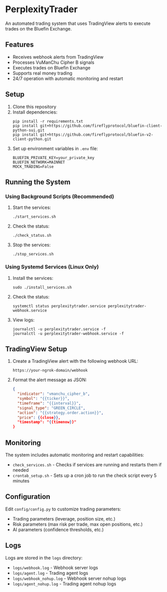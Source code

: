 # PerplexityTrader

An automated trading system that uses TradingView alerts to execute trades on the Bluefin Exchange.

## Features

- Receives webhook alerts from TradingView
- Processes VuManChu Cipher B signals
- Executes trades on Bluefin Exchange
- Supports real money trading
- 24/7 operation with automatic monitoring and restart

## Setup

1. Clone this repository
2. Install dependencies:
   ```
   pip install -r requirements.txt
   pip install git+https://github.com/fireflyprotocol/bluefin-client-python-sui.git
   pip install git+https://github.com/fireflyprotocol/bluefin-v2-client-python.git
   ```
3. Set up environment variables in `.env` file:
   ```
   BLUEFIN_PRIVATE_KEY=your_private_key
   BLUEFIN_NETWORK=MAINNET
   MOCK_TRADING=False
   ```

## Running the System

### Using Background Scripts (Recommended)

1. Start the services:
   ```
   ./start_services.sh
   ```

2. Check the status:
   ```
   ./check_status.sh
   ```

3. Stop the services:
   ```
   ./stop_services.sh
   ```

### Using Systemd Services (Linux Only)

1. Install the services:
   ```
   sudo ./install_services.sh
   ```

2. Check the status:
   ```
   systemctl status perplexitytrader.service perplexitytrader-webhook.service
   ```

3. View logs:
   ```
   journalctl -u perplexitytrader.service -f
   journalctl -u perplexitytrader-webhook.service -f
   ```

## TradingView Setup

1. Create a TradingView alert with the following webhook URL:
   ```
   https://your-ngrok-domain/webhook
   ```

2. Format the alert message as JSON:
   ```json
   {
     "indicator": "vmanchu_cipher_b",
     "symbol": "{{ticker}}",
     "timeframe": "{{interval}}",
     "signal_type": "GREEN_CIRCLE",
     "action": "{{strategy.order.action}}",
     "price": {{close}},
     "timestamp": "{{timenow}}"
   }
   ```

## Monitoring

The system includes automatic monitoring and restart capabilities:

- `check_services.sh` - Checks if services are running and restarts them if needed
- `crontab_setup.sh` - Sets up a cron job to run the check script every 5 minutes

## Configuration

Edit `config/config.py` to customize trading parameters:

- Trading parameters (leverage, position size, etc.)
- Risk parameters (max risk per trade, max open positions, etc.)
- AI parameters (confidence thresholds, etc.)

## Logs

Logs are stored in the `logs` directory:

- `logs/webhook.log` - Webhook server logs
- `logs/agent.log` - Trading agent logs
- `logs/webhook_nohup.log` - Webhook server nohup logs
- `logs/agent_nohup.log` - Trading agent nohup logs